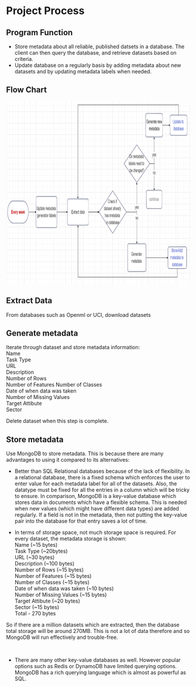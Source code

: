 # Project Process


## Program Function

- Store metadata about all reliable, published datsets in a database. The client can then query the database, and retrieve datasets based on criteria.
- Update database on a regularly basis by adding metadata about new datasets and by updating metadata labels when needed.  
  
## Flow Chart

<img src="Metadata project flow chart_2.png" style="height: 500px; width:1000px;"/>

<br>

## Extract Data

From databases such as Openml or UCI, download datasets

## Generate metadata

Iterate through dataset and store metadata information:  
Name   
Task Type  
URL  
Description  
Number of Rows  
Number of Features 
Number of Classes  
Date of when data was taken  
Number of Missing Values  
Target Attibute  
Sector


Delete dataset when this step is complete.


## Store metadata

Use MongoDB to store metadata. This is because there are many advantages to using it compared to its alternatives: 

- Better than SQL Relational databases because of the lack of flexibility. In a relational database, there is a fixed schema which enforces the user to enter value for each metadata label for all of the datasets. Also, the datatype must be fixed for all the entries in a column which will be tricky to ensure. In comparison, MongoDB is a key-value database which stores data in documents which have a flexible schema. This is needed when new values (which might have different data types) are added regularly. If a field is not in the metadata, then not putting the key-value pair into the database for that entry saves a lot of time.

- In terms of storage space, not much storage space is required. For every dataset, the metadata storage is shown:   
Name (~15 bytes)  
Task Type  (~20bytes)  
URL  (~30 bytes)  
Description  (~100 bytes)  
Number of Rows  (~15 bytes)  
Number of Features (~15 bytes)  
Number of Classes  (~15 bytes)  
Date of when data was taken  (~10 bytes)  
Number of Missing Values  (~15 bytes)  
Target Attibute  (~20 bytes)  
Sector (~15 bytes)    
Total - 270 bytes  

So if there are a million datasets which are extracted, then the database total storage will be around 270MB. This is not a lot of data therefore and so MongoDB will run effectively and trouble-free. 

<br>

- There are many other key-value databases as well. However popular options such as Redis or DynamoDB have limited querying options. MongoDB has a rich querying language which is almost as powerful as SQL.



